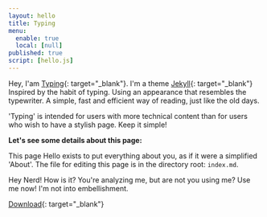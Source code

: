 ```yaml
---
layout: hello
title: Typing
menu:
  enable: true
  local: [null]
published: true
script: [hello.js]
---
```


Hey, I'am [Typing](https://github.com/williamcanin/typing-jekyll-template){: target="_blank"}. I'm a theme [Jekyll](https://jekyllrb.com){: target="_blank"} Inspired by the habit of typing. Using an appearance that resembles the typewriter. A simple, fast and efficient way of reading, just like the old days.

'Typing' is intended for users with more technical content than for users who wish to have a stylish page. Keep it simple!

**Let's see some details about this page:**

This page Hello exists to put everything about you, as if it were a simplified 'About'. The file for editing this page is in the directory root: `index.md`.

Hey Nerd! How is it? You're analyzing me, but are not you using me? Use me now! I'm not into embellishment. 

[Download](https://github.com/williamcanin/typing-jekyll-template){: target="_blank"}
